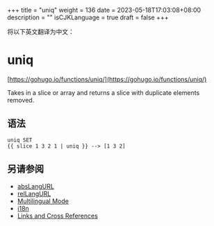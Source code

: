 +++
title = "uniq"
weight = 136
date = 2023-05-18T17:03:08+08:00
description = ""
isCJKLanguage = true
draft = false
+++

将以下英文翻译为中文：
# uniq

[https://gohugo.io/functions/uniq/](https://gohugo.io/functions/uniq/)

Takes in a slice or array and returns a slice with duplicate elements removed.

## 语法

```
uniq SET
{{ slice 1 3 2 1 | uniq }} --> [1 3 2]
```

## 另请参阅

- [absLangURL](https://gohugo.io/functions/abslangurl/)
- [relLangURL](https://gohugo.io/functions/rellangurl/)
- [Multilingual Mode](https://gohugo.io/content-management/multilingual/)
- [i18n](https://gohugo.io/functions/i18n/)
- [Links and Cross References](https://gohugo.io/content-management/cross-references/)
